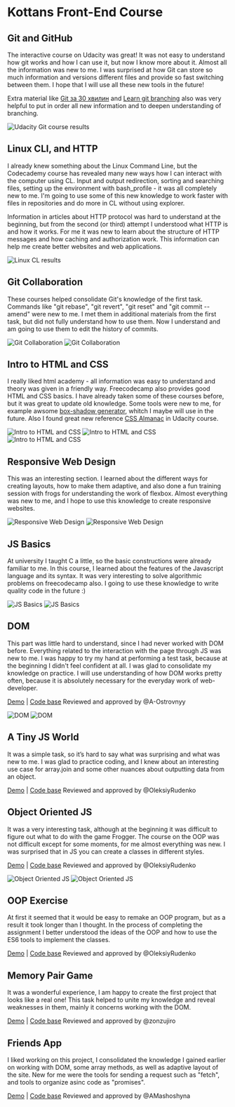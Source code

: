 # Kottans Front-End Course

## Git and GitHub

The interactive course on Udacity was great! It was not easy
to understand how git works and how I can use it, but now
I know more about it. Almost all the information was new to me.
I was surprised at how Git can store so much information and versions
different files and provide so fast switching between them.
I hope that I will use all these new tools in the future!

Extra material like [Git за 30 хвилин](https://codeguida.com/post/453) and 
[Learn git branching](http://learngitbranching.js.org/) also was very helpful
to put in order all new information and to deepen understanding of branching.

![Udacity Git course results](https://github.com/dnzln/kottans-frontend/blob/master/task_git_intro/git-and-github.PNG)

## Linux CLI, and HTTP

I already knew something about the Linux Command Line,
but the Codecademy course has revealed many new ways how
I can interact with the computer using CL. Input and output redirection,
sorting and searching files, setting up the environment
with bash_profile - it was all completely new to me. I'm going to
use some of this new knowledge to work faster with files in repositories
and do more in CL without using explorer.

Information in articles about HTTP protocol was hard to understand
at the beginning, but from the second (or third) attempt 
I understood what HTTP is and how it works. 
For me it was new to learn about the structure of HTTP messages and 
how caching and authorization work. This information can help me 
create better websites and web applications.

![Linux CL results](https://github.com/dnzln/kottans-frontend/blob/master/task_linux_cli/task1.png)

## Git Collaboration

These courses helped consolidate Git's knowledge of the first task.
Commands like "git rebase", "git revert", "git reset" and "git commit --amend"
were new to me. I met them in additional materials from the first task, 
but did not fully understand how to use them. 
Now I understand and am going to use them to edit the history of commits.

![Git Collaboration](https://github.com/dnzln/kottans-frontend/blob/master/task_git_collaboration/task21.png)
![Git Collaboration](https://github.com/dnzln/kottans-frontend/blob/master/task_git_collaboration/task22.png)

## Intro to HTML and CSS

I really liked html academy - all information was easy 
to understand and theory was given in a friendly way. Freecodecamp also provides
good HTML and CSS basics. I have already taken some of these courses before,
but it was great to update old knowledge. Some tools were new to me, for example
awsome [box-shadow generator](https://www.cssmatic.com/box-shadow), 
whitch I maybe will use in the future. Also I found great new 
reference [CSS Almanac](https://css-tricks.com/almanac/) in Udacity course. 

![Intro to HTML and CSS](https://github.com/dnzln/kottans-frontend/blob/master/task_html_css_intro/task41.png)
![Intro to HTML and CSS](https://github.com/dnzln/kottans-frontend/blob/master/task_html_css_intro/task421.png)
![Intro to HTML and CSS](https://github.com/dnzln/kottans-frontend/blob/master/task_html_css_intro/task422.png)

## Responsive Web Design

This was an interesting section. I learned about the different ways for creating layouts, 
how to make them adaptive, and also done a fun training session with frogs for understanding the work of flexbox. Almost everything was new to me, and I hope to use this knowledge to create responsive websites.

![Responsive Web Design](https://github.com/dnzln/kottans-frontend/blob/master/task_responsive_web_design/respons.png)
![Responsive Web Design](https://github.com/dnzln/kottans-frontend/blob/master/task_responsive_web_design/fbfrog.png)

## JS Basics

At university I taught C a little, so the basic constructions were already familiar to me. 
In this course, I learned about the features of the Javascript language and its syntax. 
It was very interesting to solve algorithmic problems on freecodecamp also. 
I going to use these knowledge to write quality code in the future :)

![JS Basics](https://github.com/dnzln/kottans-frontend/blob/master/task_js_basics/js.png)
![JS Basics](https://github.com/dnzln/kottans-frontend/blob/master/task_js_basics/fccjs1.png)

## DOM

This part was little hard to understand, since I had never worked with DOM before. 
Everything related to the interaction with the page through JS was new to me. 
I was happy to try my hand at performing a test task, because at the beginning I didn't feel confident at all. 
I was glad to consolidate my knowledge on practice. I will use understanding of how DOM works pretty often, 
because it is absolutely necessary for the everyday work of web-developer.

[Demo](https://dnzln.github.io/dom/) | [Code base](https://github.com/dnzln/dom)
Reviewed and approved by @A-Ostrovnyy

![DOM](https://github.com/dnzln/kottans-frontend/blob/master/task_js_dom/dom.png)
![DOM](https://github.com/dnzln/kottans-frontend/blob/master/task_js_dom/fccjs2.png)

## A Tiny JS World

It was a simple task, so it’s hard to say what was surprising and what was new to me. 
I was glad to practice coding, and I knew about an interesting use case for array.join 
and some other nuances about outputting data from an object.

[Demo](https://dnzln.github.io/a-tiny-JS-world/) | [Code base](https://github.com/dnzln/a-tiny-JS-world/blob/gh-pages/index.js)
Reviewed and approved by @OleksiyRudenko

## Object Oriented JS

It was a very interesting task, although at the beginning it was difficult to figure out 
what to do with the game Frogger. The course on the OOP was not difficult except for some moments,
for me almost everything was new. I was surprised that in JS you can create a classes in different styles.

[Demo](https://dnzln.github.io/frontend-nanodegree-arcade-game/) | [Code base](https://github.com/dnzln/frontend-2019-homeworks/blob/js-oop-frogger/submissions/dnzln/frogger/app.js)
Reviewed and approved by @OleksiyRudenko

![Object Oriented JS](https://github.com/dnzln/kottans-frontend/blob/master/task_js_oop/oop.png)
![Object Oriented JS](https://github.com/dnzln/kottans-frontend/blob/master/task_js_oop/wars.png)

## OOP Exercise

At first it seemed that it would be easy to remake an OOP program, but as a result it took longer than I thought.
In the process of completing the assignment I better understood the ideas of the OOP 
and how to use the ES6 tools to implement the classes.

[Demo](https://dnzln.github.io/oop-world/) | [Code base](https://github.com/dnzln/oop-world/blob/master/index.js)
Reviewed and approved by @OleksiyRudenko

## Memory Pair Game

It was a wonderful experience, I am happy to create the first project that looks like a real one!
This task helped to unite my knowledge and reveal weaknesses in them, mainly it concerns working with the DOM.

[Demo](https://dnzln.github.io/memory-card/) | [Code base](https://github.com/dnzln/memory-card/tree/master)
Reviewed and approved by @zonzujiro

## Friends App

I liked working on this project, I consolidated the knowledge I gained earlier on working with DOM, 
some array methods, as well as adaptive layout of the site. New for me were the tools for sending a request 
such as "fetch", and tools to organize asinc code as "promises".

[Demo](https://dnzln.github.io/friends-app/) | [Code base](https://github.com/dnzln/friends-app)
Reviewed and approved by @AMashoshyna

